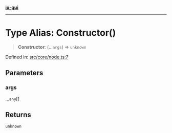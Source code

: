 [**io-gui**](../README.md)

***

# Type Alias: Constructor()

> **Constructor**: (...`args`) => `unknown`

Defined in: [src/core/node.ts:7](https://github.com/io-gui/io/blob/main/src/core/node.ts#L7)

## Parameters

### args

...`any`[]

## Returns

`unknown`
